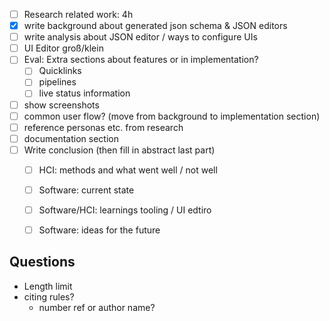 - [ ] Research related work: 4h
- [x] write background about generated json schema & JSON editors
- [ ] write analysis about JSON editor / ways to configure UIs
- [ ] UI Editor groß/klein
- [ ] Eval: Extra sections about features or in implementation?
	- [ ] Quicklinks
	- [ ] pipelines
	- [ ] live status information
- [ ] show screenshots
- [ ] common user flow? (move from background to implementation section)
- [ ] reference personas etc. from research
- [ ] documentation section
- [ ] Write conclusion (then fill in abstract last part)
	- [ ] HCI: methods and what went well / not well
	- [ ] Software: current state
	- [ ] Software/HCI: learnings tooling / UI edtiro
	- [ ] Software: ideas for the future


## Questions

- Length limit
- citing rules?
	- number ref or author name?